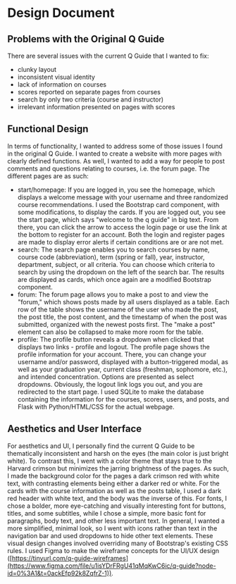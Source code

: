 # Design Document

## Problems with the Original Q Guide

There are several issues with the current Q Guide that I wanted to fix:
- clunky layout
- inconsistent visual identity
- lack of information on courses
- scores reported on separate pages from courses
- search by only two criteria (course and instructor)
- irrelevant information presented on pages with scores

## Functional Design

In terms of functionality, I wanted to address some of those issues I found in the original Q Guide. I wanted to create a website with more pages with clearly defined functions. As well, I wanted to add a way for people to post comments and questions relating to courses, i.e. the forum page. The different pages are as such:
- start/homepage: If you are logged in, you see the homepage, which displays a welcome message with your username and three randomized course recommendations. I used the Bootstrap card component, with some modifications, to display the cards. If you are logged out, you see the start page, which says "welcome to the q guide" in big text. From there, you can click the arrow to access the login page or use the link at the bottom to register for an account. Both the login and register pages are made to display error alerts if certain conditions are or are not met. 
- search: The search page enables you to search courses by name, course code (abbreviation), term (spring or fall), year, instructor, department, subject, or all criteria. You can choose which criteria to search by using the dropdown on the left of the search bar. The results are displayed as cards, which once again are a modified Bootstrap component.
- forum: The forum page allows you to make a post to and view the "forum," which shows posts made by all users displayed as a table. Each row of the table shows the username of the user who made the post, the post title, the post content, and the timestamp of when the post was submitted, organized with the newest posts first. The "make a post" element can also be collapsed to make more room for the table.
- profile: The profile button reveals a dropdown when clicked that displays two links - profile and logout. The profile page shows the profile information for your account. There, you can change your username and/or password, displayed with a button-triggered modal, as well as your graduation year, current class (freshman, sophomore, etc.), and intended concentration. Options are presented as select dropdowns. Obviously, the logout link logs you out, and you are redirected to the start page.
I used SQLite to make the database containing the information for the courses, scores, users, and posts, and Flask with Python/HTML/CSS for the actual webpage.

## Aesthetics and User Interface

For aesthetics and UI, I personally find the current Q Guide to be thematically inconsistent and harsh on the eyes (the main color is just bright white). To contrast this, I went with a color theme that stays true to the Harvard crimson but minimizes the jarring brightness of the pages. As such, I made the background color for the pages a dark crimson red with white text, with contrasting elements being either a darker red or white. For the cards with the course information as well as the posts table, I used a dark red header with white text, and the body was the inverse of this. For fonts, I chose a bolder, more eye-catching and visually interesting font for buttons, titles, and some subtitles, while I chose a simple, more basic font for paragraphs, body text, and other less important text. In general, I wanted a more simplified, minimal look, so I went with icons rather than text in the navigation bar and used dropdowns to hide other text elements. These visual design changes involved overriding many of Bootstrap's existing CSS rules. I used Figma to make the wireframe concepts for the UI/UX design ([https://tinyurl.com/q-guide-wireframes](https://www.figma.com/file/u1isYDrFRgU41qMqKwC6ic/q-guide?node-id=0%3A1&t=0ackEfp92k8ZqfrZ-1)).